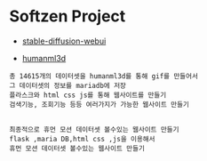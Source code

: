 # Softzen Project

- [stable-diffusion-webui](https://github.com/AUTOMATIC1111/stable-diffusion-webui)
  
- [humanml3d](https://github.com/EricGuo5513/HumanML3D)
```
총 14615개의 데이터셋을 humanml3d를 통해 gif를 만들어서
그 데이터셋의 정보를 mariadb에 저장
플라스크와 html css js를 통해 웹사이트를 만들기
검색기능, 조회기능 등등 여러가지가 가능한 웹사이트 만들기 


최종적으로 휴먼 모션 데이터셋 볼수있는 웹사이트 만들기
flask ,maria DB,html css ,js을 이용해서
휴먼 모션 데이터셋 볼수있는 웹사이트 만들기 
```
